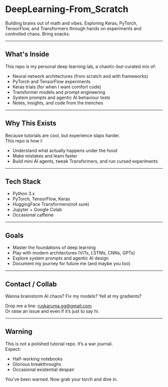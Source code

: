 # DeepLearning-From_Scratch
Building brains out of math and vibes. Exploring Keras, PyTorch, TensorFlow, and Transformers through hands on experiments and controlled chaos. Bring snacks.

---

## What's Inside

This repo is my personal deep learning lab, a chaotic-but-curated mix of:
- Neural network architectures (from scratch and with frameworks)
- PyTorch and TensorFlow experiments
- Keras trials (for when I want comfort code)
- Transformer models and prompt engineering
- System prompts and agentic AI behaviour tests
- Notes, insights, and code from the trenches

---

## Why This Exists

Because tutorials are cool, but experience slaps harder.  
This repo is how I:
- Understand what actually happens under the hood
- Make mistakes and learn faster
- Build mini AI agents, tweak Transformers, and run cursed experiments

---

## Tech Stack

- Python 3.x
- PyTorch, TensorFlow, Keras
- HuggingFace Transformers(not sure)
- Jupyter + Google Colab
- Occasional caffeine

---

## Goals

- Master the foundations of deep learning
- Play with modern architectures (ViTs, LSTMs, CNNs, GPTs)
- Explore system prompts and agentic AI design
- Document my journey for future me (and maybe you too)

---

## Contact / Collab

Wanna brainstorm AI chaos? Fix my models? Yell at my gradients?

Drop me a line: ruskaruma.gg@gmail.com  
Or raise an issue and even if it’s just to say hi.

---

## Warning

This is not a polished tutorial repo. It’s a war journal.  
Expect:
- Half-working notebooks  
- Glorious breakthroughs  
- Occasional existential despair

You’ve been warned. Now grab your torch and dive in.

